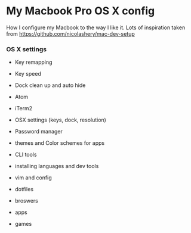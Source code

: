 # My Macbook Pro OS X config
How I configure my Macbook to the way I like it.
Lots of inspiration taken from https://github.com/nicolashery/mac-dev-setup

### OS X settings
- Key remapping
- Key speed
- Dock clean up and auto hide

- Atom
- iTerm2
- OSX settings (keys, dock, resolution)
- Password manager
- themes and Color schemes for apps
- CLI tools
- installing languages and dev tools
- vim and config
- dotfiles
- broswers
- apps
- games
